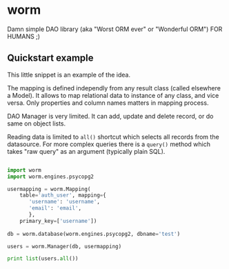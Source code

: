 # worm
Damn simple DAO library (aka "Worst ORM ever" or "Wonderful ORM") FOR HUMANS ;)


## Quickstart example

This little snippet is an example of the idea.

The mapping is defined independly from any result class (called elsewhere a Model).
It allows to map relational data to instance of any class, and vice versa.
Only properties and column names matters in mapping process. 

DAO Manager is very limited. It can add, update and delete record, or do same on object lists.

Reading data is limited to `all()` shortcut which selects all records from the datasource.
For more complex queries there is a `query()` method which takes "raw query" as an argument (typically plain SQL). 

```python

import worm
import worm.engines.psycopg2

usermapping = worm.Mapping(
    table='auth_user', mapping={
       'username': 'username',
       'email': 'email',
       },
    primary_key=['username'])
    
db = worm.database(worm.engines.psycopg2, dbname='test')

users = worm.Manager(db, usermapping)

print list(users.all())
```
